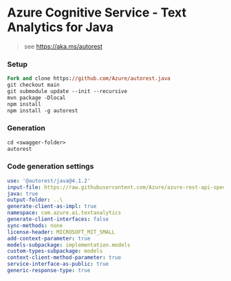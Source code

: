 # Azure Cognitive Service - Text Analytics for Java

> see https://aka.ms/autorest

### Setup
```ps
Fork and clone https://github.com/Azure/autorest.java 
git checkout main
git submodule update --init --recursive
mvn package -Dlocal
npm install
npm install -g autorest
```

### Generation
```ps
cd <swagger-folder>
autorest
```

### Code generation settings
``` yaml
use: '@autorest/java@4.1.2'
input-file: https://raw.githubusercontent.com/Azure/azure-rest-api-specs/1646226d874de6e8d36ebd3ad088c6c5f6cc6ed0/specification/cognitiveservices/data-plane/Language/stable/2022-05-01/analyzetext.json
java: true
output-folder: ..\
generate-client-as-impl: true
namespace: com.azure.ai.textanalytics
generate-client-interfaces: false
sync-methods: none
license-header: MICROSOFT_MIT_SMALL
add-context-parameter: true
models-subpackage: implementation.models
custom-types-subpackage: models
context-client-method-parameter: true
service-interface-as-public: true
generic-response-type: true
```
